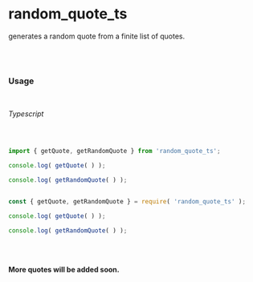 # random_quote_ts

generates a random quote from a finite list of quotes.

<br>
<br>



### Usage

<br>

<i>Typescript</i>

<br>

```ts

import { getQuote, getRandomQuote } from 'random_quote_ts';

console.log( getQuote( ) );

console.log( getRandomQuote( ) );

```

```js

const { getQuote, getRandomQuote } = require( 'random_quote_ts' );

console.log( getQuote( ) );

console.log( getRandomQuote( ) );

```

<br>

<br>


**More quotes will be added soon.**

